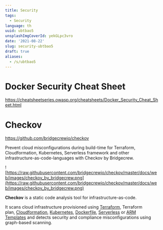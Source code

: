 ```yaml
---
title: Security
tags:
  - Security
language: th
uuid: ubtbao5
unsplashImgCoverId: yekGLpc3vro
date: '2021-08-22'
slug: security-ubtbao5
draft: true
aliases:
  - /s/ubtbao5
---
```


# Docker Security Cheat Sheet

https://cheatsheetseries.owasp.org/cheatsheets/Docker_Security_Cheat_Sheet.html

# Checkov

https://github.com/bridgecrewio/checkov

Prevent cloud misconfigurations during build-time for Terraform, Cloudformation, Kubernetes, Serverless framework and other infrastructure-as-code-languages with Checkov by Bridgecrew.

![https://raw.githubusercontent.com/bridgecrewio/checkov/master/docs/web/images/checkov_by_bridgecrew.png](https://raw.githubusercontent.com/bridgecrewio/checkov/master/docs/web/images/checkov_by_bridgecrew.png)

**Checkov** is a static code analysis tool for infrastructure-as-code.

It scans cloud infrastructure provisioned using [Terraform](https://terraform.io/), Terraform plan, [Cloudformation](https://aws.amazon.com/cloudformation/), [Kubernetes](https://kubernetes.io/), [Dockerfile](https://www.docker.com/), [Serverless](https://www.serverless.com/) or [ARM Templates](https://docs.microsoft.com/en-us/azure/azure-resource-manager/templates/overview) and detects security and compliance misconfigurations using graph-based scanning.

